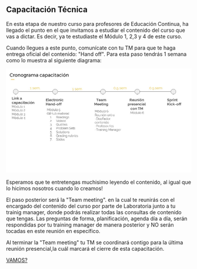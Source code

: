 
## Capacitación Técnica

En esta etapa de nuestro curso para profesores de Educación Continua, ha llegado el punto en el que invitamos a estudiar el contenido del curso que vas a dictar. Es decir, ya te estudiaste el Módulo 1, 2,3 y 4 de este curso.

Cuando llegues a este punto, comunícate con tu TM para que te haga entrega oficial del contenido: "Hand off". Para esta paso tendrás 1 semana como lo muestra al siguiente diagrama:

![Diagrama](Diapositiva5.JPG)

Esperamos que te entretengas muchisimo leyendo el contenido, al igual que lo hicimos nosotros cuando lo creamos!

El paso posterior será la "Team meeting". en la cual te reunirás con el encargado del contenido del curso por parte de Laboratoria junto a tu trainig manager, donde podrás realizar todas las consultas de contenido que tengas.
Las preguntas de forma, planificación, agenda día a día, serán respondidas por tu training manager de manera posterior y NO serán tocadas en este reunión en específico.

Al terminar la "Team meeting" tu TM se coordinará contigo para la última reunión presencial,la cuál marcará el cierre de esta capacitación.

[VAMOS?](../06-reuniontm/listareunion.md)
